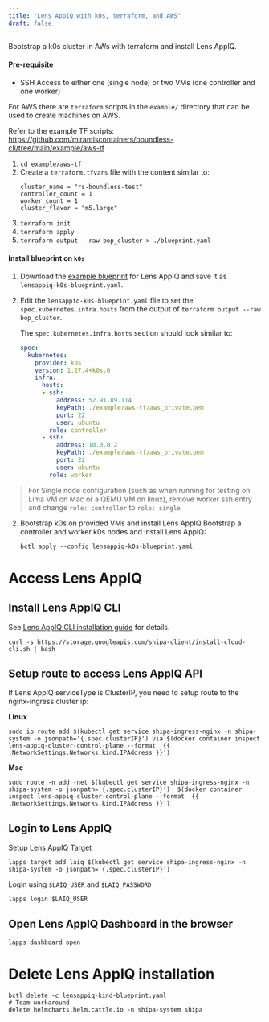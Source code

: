 ```yaml
---
title: "Lens AppIQ with k0s, terraform, and AWS"
draft: false
---
```


Bootstrap a k0s cluster in AWs with terraform and install Lens AppIQ.

#### Pre-requisite

* SSH Access to either one (single node) or two VMs (one controller and one worker)

For AWS there are `terraform` scripts in the `example/` directory that can be used to create machines on AWS.

Refer to the example TF scripts: https://github.com/mirantiscontainers/boundless-cli/tree/main/example/aws-tf

1. `cd example/aws-tf`
2. Create a `terraform.tfvars` file with the content similar to:
   ```
   cluster_name = "rs-boundless-test"
   controller_count = 1
   worker_count = 1
   cluster_flavor = "m5.large"
   ```
3. `terraform init`
4. `terraform apply`
5. `terraform output --raw bop_cluster > ./blueprint.yaml`

#### Install blueprint on `k0s`

1. Download the [example blueprint](https://raw.githubusercontent.com/mirantiscontainers/boundless/main/blueprints/lensappiq/lensappiq-k0s-blueprint.yaml) for Lens AppIQ and save it as `lensappiq-k0s-blueprint.yaml`.
2. Edit the `lensappiq-k0s-blueprint.yaml` file to set the `spec.kubernetes.infra.hosts` from the output of `terraform output --raw bop_cluster`.

   The `spec.kubernetes.infra.hosts` section should look similar to:
   ```yaml
   spec:
     kubernetes:
       provider: k0s
       version: 1.27.4+k0s.0
       infra:
         hosts:
         - ssh:
             address: 52.91.89.114
             keyPath: ./example/aws-tf/aws_private.pem
             port: 22
             user: ubuntu
           role: controller
         - ssh:
             address: 10.0.0.2
             keyPath: ./example/aws-tf/aws_private.pem
             port: 22
             user: ubuntu
           role: worker
   ```

> For Single node configuration (such as when running for testing on Lima VM on Mac or a QEMU VM on linux), remove worker ssh entry and change `role: controller` to `role: single`

2. Bootstrap k0s on provided VMs and install Lens AppIQ
   Bootstrap a controller and worker k0s nodes and install Lens AppIQ:
   ```shell
   bctl apply --config lensappiq-k0s-blueprint.yaml
   ```
# Access Lens AppIQ
## Install Lens AppIQ CLI
See [Lens AppIQ CLI installation guide](https://learn.lenscloud.io/docs/downloading-the-lensapps-client) for details.

```shell
curl -s https://storage.googleapis.com/shipa-client/install-cloud-cli.sh | bash
```

## Setup route to access Lens AppIQ API
If Lens AppIQ serviceType is ClusterIP, you need to setup route to the nginx-ingress cluster ip:

**Linux**
```shell
sudo ip route add $(kubectl get service shipa-ingress-nginx -n shipa-system -o jsonpath='{.spec.clusterIP}') via $(docker container inspect lens-appiq-cluster-control-plane --format '{{ .NetworkSettings.Networks.kind.IPAddress }}')
```

**Mac**
```shell
sudo route -n add -net $(kubectl get service shipa-ingress-nginx -n shipa-system -o jsonpath='{.spec.clusterIP}')  $(docker container inspect lens-appiq-cluster-control-plane --format '{{ .NetworkSettings.Networks.kind.IPAddress }}')
```
## Login to Lens AppIQ

Setup Lens AppIQ Target
```shell
lapps target add laiq $(kubectl get service shipa-ingress-nginx -n shipa-system -o jsonpath='{.spec.clusterIP}')
```
Login using `$LAIQ_USER` and `$LAIQ_PASSWORD`
```shell
lapps login $LAIQ_USER
```

## Open Lens AppIQ Dashboard in the browser
```shell
lapps dashboard open
```

# Delete Lens AppIQ installation

```shell
bctl delete -c lensappiq-kind-blueprint.yaml
# Team workaround
delete helmcharts.helm.cattle.io -n shipa-system shipa
```
